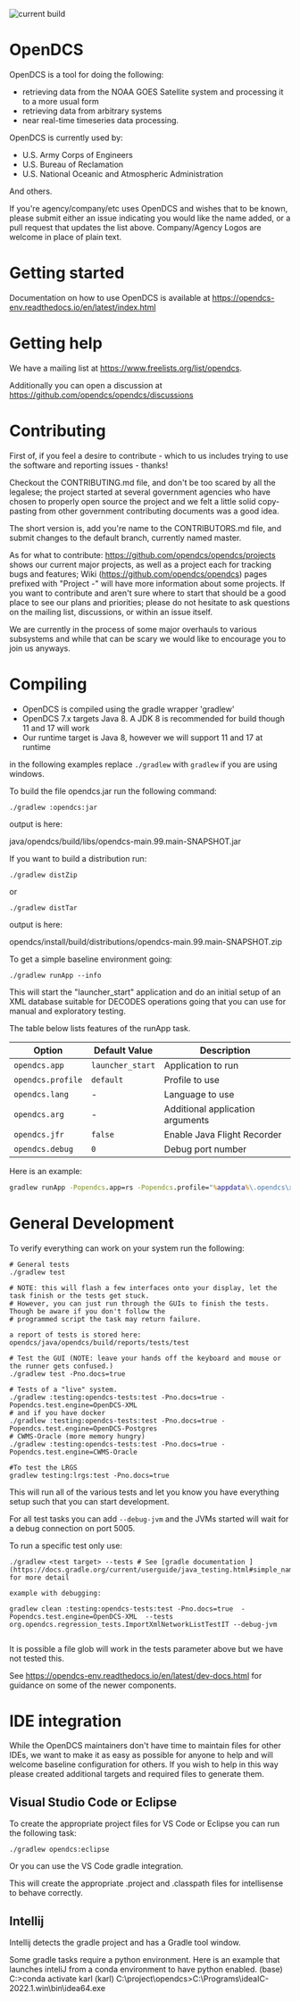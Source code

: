 ![current build](https://github.com/opendcs/opendcs/actions/workflows/build.yml/badge.svg)

# OpenDCS 

OpenDCS is a tool for doing the following:
 - retrieving data from the NOAA GOES Satellite system and processing it to a more usual form
 - retrieving data from arbitrary systems
 - near real-time timeseries data processing.

OpenDCS is currently used by:

- U.S. Army Corps of Engineers
- U.S. Bureau of Reclamation
- U.S. National Oceanic and Atmospheric Administration

And others.

If you're agency/company/etc uses OpenDCS and wishes that to be known, please submit either an issue indicating
you would like the name added, or a pull request that updates the list above. Company/Agency Logos are welcome in place
of plain text.

# Getting started

Documentation on how to use OpenDCS is available at https://opendcs-env.readthedocs.io/en/latest/index.html

# Getting help

We have a mailing list at https://www.freelists.org/list/opendcs.

Additionally you can open a discussion at https://github.com/opendcs/opendcs/discussions

# Contributing

First of, if you feel a desire to contribute - which to us includes trying to use the software and reporting issues - thanks!

Checkout the CONTRIBUTING.md file, and don't be too scared by all the legalese; the project started at several government agencies who
have chosen to properly open source the project and we felt a little solid copy-pasting from other government contributing documents was
a good idea.

The short version is, add you're name to the CONTRIBUTORS.md file, and submit changes to the default branch, currently named master.

As for what to contribute: https://github.com/opendcs/opendcs/projects shows our current major projects, as well as a
project each for tracking bugs and features; Wiki (https://github.com/opendcs/opendcs) pages prefixed with "Project -" will have more
information about some projects.
If you want to contribute and aren't sure where to start that should be a good place to see our plans and priorities; please do not hesitate to
ask questions on the mailing list, discussions, or within an issue itself.

We are currently in the process of some major overhauls to various subsystems and while that
can be scary we would like to encourage you to join us anyways. 

# Compiling

- OpenDCS is compiled using the gradle wrapper 'gradlew'
- OpenDCS 7.x targets Java 8. A JDK 8 is recommended for build though 11 and 17 will work
- Our runtime target is Java 8, however we will support 11 and 17 at runtime

in the following examples replace `./gradlew` with `gradlew` if you are using windows.

To build the file opendcs.jar run the following command:

`./gradlew :opendcs:jar` 

output is here:

java/opendcs/build/libs/opendcs-main.99.main-SNAPSHOT.jar


If you want to build a distribution run:

`./gradlew distZip`

or

`./gradlew distTar`

output is here:

opendcs/install/build/distributions/opendcs-main.99.main-SNAPSHOT.zip

To get a simple baseline environment going:

`./gradlew runApp --info`

This will start the "launcher_start" application and do an initial setup of an XML database suitable for DECODES operations
going that you can use for manual and exploratory testing.

The table below lists features of the runApp task.

| Option | Default Value | Description |
| --- | --- | --- |
| `opendcs.app` | `launcher_start` | Application to run |
| `opendcs.profile` | `default` | Profile to use |
| `opendcs.lang` | - | Language to use |
| `opendcs.arg` | - | Additional application arguments |
| `opendcs.jfr` | `false` | Enable Java Flight Recorder |
| `opendcs.debug` | `0` | Debug port number |

Here is an example:

```bat
gradlew runApp -Popendcs.app=rs -Popendcs.profile="%appdata%\.opendcs\xml.profile" -Popendcs.arg=issue877 -Popendcs.debug=5005
```


# General Development

To verify everything can work on your system run the following:

```
# General tests
./gradlew test

# NOTE: this will flash a few interfaces onto your display, let the task finish or the tests get stuck. 
# However, you can just run through the GUIs to finish the tests. Though be aware if you don't follow the 
# programmed script the task may return failure.

a report of tests is stored here: opendcs/java/opendcs/build/reports/tests/test

# Test the GUI (NOTE: leave your hands off the keyboard and mouse or the runner gets confused.)
./gradlew test -Pno.docs=true

# Tests of a "live" system.
./gradlew :testing:opendcs-tests:test -Pno.docs=true -Popendcs.test.engine=OpenDCS-XML
# and if you have docker
./gradlew :testing:opendcs-tests:test -Pno.docs=true -Popendcs.test.engine=OpenDCS-Postgres
# CWMS-Oracle (more memory hungry)
./gradlew :testing:opendcs-tests:test -Pno.docs=true -Popendcs.test.engine=CWMS-Oracle

#To test the LRGS
gradlew testing:lrgs:test -Pno.docs=true
```

This will run all of the various tests and let you know you have everything setup such that you can start development.

For all test tasks you can add `--debug-jvm` and the JVMs started will wait for a debug connection on port 5005.

To run a specific test only use:

```
./gradlew <test target> --tests # See [gradle documentation ](https://docs.gradle.org/current/userguide/java_testing.html#simple_name_pattern) for more detail

example with debugging:

gradlew clean :testing:opendcs-tests:test -Pno.docs=true  -Popendcs.test.engine=OpenDCS-XML  --tests org.opendcs.regression_tests.ImportXmlNetworkListTestIT --debug-jvm


```

It is possible a file glob will work in the tests parameter above but we have not tested this.

See https://opendcs-env.readthedocs.io/en/latest/dev-docs.html for guidance on some of the newer components.


# IDE integration

While the OpenDCS maintainers don't have time to maintain files for other IDEs, we want to make
it as easy as possible for anyone to help and will welcome baseline configuration for others.
If you wish to help in this way please created additional targets and required files to generate them.

## Visual Studio Code or Eclipse

To create the appropriate project files for VS Code or Eclipse you can run the following task:

`./gradlew opendcs:eclipse`

Or you can use the VS Code gradle integration.

This will create the appropriate .project and .classpath files for intellisense to behave correctly.

## Intellij

Intellij detects the gradle project and has a Gradle tool window.

Some gradle tasks require a python environment.  Here is an example that launches inteliJ from a conda environment to have python enabled.
(base) C:\>conda activate karl
(karl) C:\project\opendcs>C:\Programs\ideaIC-2022.1.win\bin\idea64.exe
